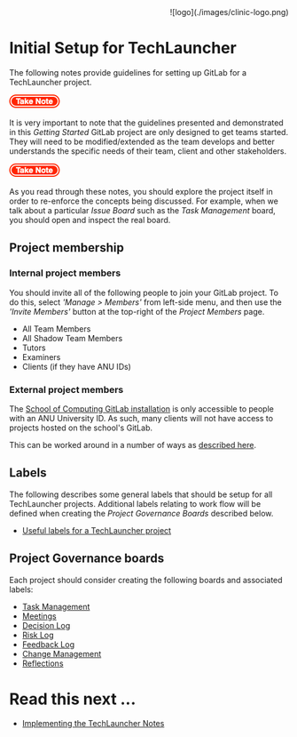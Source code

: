<div align="right">![logo](./images/clinic-logo.png)
<div align="left">


# Initial Setup for TechLauncher

The following notes provide guidelines for setting up GitLab for a TechLauncher project.

![stop](./images/important.png)

It is very important to note that the guidelines presented and demonstrated in this *Getting Started* GitLab project are only designed to get teams started. They will need to be modified/extended as the team develops and better understands the specific needs of their team, client and other stakeholders.

![stop](./images/important.png)

As you read through these notes, you should explore the project itself in order to re-enforce the concepts being discussed. For example, when we talk about a particular *Issue Board* such as the *Task Management* board, you should open and inspect the real board.

## Project membership

### Internal project members

You should invite all of the following people to join your GitLab project. To do this, select *'Manage > Members'* from left-side menu, and then use the *'Invite Members'* button at the top-right of the *Project Members* page.

  * All Team Members
  * All Shadow Team Members
  * Tutors
  * Examiners
  * Clients (if they have ANU IDs)

### External project members

The [School of Computing GitLab installation](https://gitlab.cecs.anu.edu.au/) is only accessible to people with an ANU University ID. As such, many clients will not have access to projects hosted on the school's GitLab.

This can be worked around in a number of ways as [described here](./00-intro.md).

## Labels

The following describes some general labels that should be setup for all TechLauncher projects. Additional labels relating to work flow will be defined when creating the *Project Governance Boards* described below.

* [Useful labels for a TechLauncher project](./setup-labels.md)

## Project Governance boards

Each project should consider creating the following boards and associated labels:

* [Task Management](setup-task-management-board.md)
* [Meetings](setup-meetings-board.md)
* [Decision Log](setup-decisions-board.md)
* [Risk Log](setup-risks-board.md)
* [Feedback Log](setup-feedback-board.md)
* [Change Management](setup-change-board.md)
* [Reflections](setup-reflections-board.md)

# Read this next ...

* [Implementing the TechLauncher Notes](./overview-implementing-techlauncher-notes.md)

